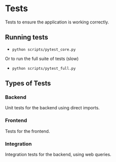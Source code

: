 
# Tests

Tests to ensure the application is working correctly.

## Running tests

* `python scripts/pytest_core.py`

Or to run the full suite of tests (slow)

* `python scripts/pytest_full.py`

## Types of Tests

### Backend

Unit tests for the backend using direct imports.

### Frontend

Tests for the frontend.

### Integration

Integration tests for the backend, using web queries.
